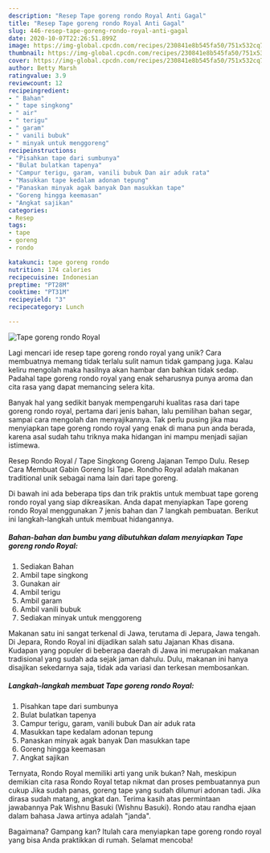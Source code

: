 ```yaml
---
description: "Resep Tape goreng rondo Royal Anti Gagal"
title: "Resep Tape goreng rondo Royal Anti Gagal"
slug: 446-resep-tape-goreng-rondo-royal-anti-gagal
date: 2020-10-07T22:26:51.899Z
image: https://img-global.cpcdn.com/recipes/230841e8b545fa50/751x532cq70/tape-goreng-rondo-royal-foto-resep-utama.jpg
thumbnail: https://img-global.cpcdn.com/recipes/230841e8b545fa50/751x532cq70/tape-goreng-rondo-royal-foto-resep-utama.jpg
cover: https://img-global.cpcdn.com/recipes/230841e8b545fa50/751x532cq70/tape-goreng-rondo-royal-foto-resep-utama.jpg
author: Betty Marsh
ratingvalue: 3.9
reviewcount: 12
recipeingredient:
- " Bahan"
- " tape singkong"
- " air"
- " terigu"
- " garam"
- " vanili bubuk"
- " minyak untuk menggoreng"
recipeinstructions:
- "Pisahkan tape dari sumbunya"
- "Bulat bulatkan tapenya"
- "Campur terigu, garam, vanili bubuk Dan air aduk rata"
- "Masukkan tape kedalam adonan tepung"
- "Panaskan minyak agak banyak Dan masukkan tape"
- "Goreng hingga keemasan"
- "Angkat sajikan"
categories:
- Resep
tags:
- tape
- goreng
- rondo

katakunci: tape goreng rondo 
nutrition: 174 calories
recipecuisine: Indonesian
preptime: "PT28M"
cooktime: "PT31M"
recipeyield: "3"
recipecategory: Lunch

---
```



![Tape goreng rondo Royal](https://img-global.cpcdn.com/recipes/230841e8b545fa50/751x532cq70/tape-goreng-rondo-royal-foto-resep-utama.jpg)

Lagi mencari ide resep tape goreng rondo royal yang unik? Cara membuatnya memang tidak terlalu sulit namun tidak gampang juga. Kalau keliru mengolah maka hasilnya akan hambar dan bahkan tidak sedap. Padahal tape goreng rondo royal yang enak seharusnya punya aroma dan cita rasa yang dapat memancing selera kita.

Banyak hal yang sedikit banyak mempengaruhi kualitas rasa dari tape goreng rondo royal, pertama dari jenis bahan, lalu pemilihan bahan segar, sampai cara mengolah dan menyajikannya. Tak perlu pusing jika mau menyiapkan tape goreng rondo royal yang enak di mana pun anda berada, karena asal sudah tahu triknya maka hidangan ini mampu menjadi sajian istimewa.

Resep Rondo Royal / Tape Singkong Goreng Jajanan Tempo Dulu. Resep Cara Membuat Gabin Goreng Isi Tape. Rondho Royal adalah makanan traditional unik sebagai nama lain dari tape goreng.


Di bawah ini ada beberapa tips dan trik praktis untuk membuat tape goreng rondo royal yang siap dikreasikan. Anda dapat menyiapkan Tape goreng rondo Royal menggunakan 7 jenis bahan dan 7 langkah pembuatan. Berikut ini langkah-langkah untuk membuat hidangannya.

<!--inarticleads1-->

##### Bahan-bahan dan bumbu yang dibutuhkan dalam menyiapkan Tape goreng rondo Royal:

1. Sediakan  Bahan
1. Ambil  tape singkong
1. Gunakan  air
1. Ambil  terigu
1. Ambil  garam
1. Ambil  vanili bubuk
1. Sediakan  minyak untuk menggoreng


Makanan satu ini sangat terkenal di Jawa, terutama di Jepara, Jawa tengah. Di Jepara, Rondo Royal ini dijadikan salah satu Jajanan Khas disana. Kudapan yang populer di beberapa daerah di Jawa ini merupakan makanan tradisional yang sudah ada sejak jaman dahulu. Dulu, makanan ini hanya disajikan sekedarnya saja, tidak ada variasi dan terkesan membosankan. 

<!--inarticleads2-->

##### Langkah-langkah membuat Tape goreng rondo Royal:

1. Pisahkan tape dari sumbunya
1. Bulat bulatkan tapenya
1. Campur terigu, garam, vanili bubuk Dan air aduk rata
1. Masukkan tape kedalam adonan tepung
1. Panaskan minyak agak banyak Dan masukkan tape
1. Goreng hingga keemasan
1. Angkat sajikan


Ternyata, Rondo Royal memiliki arti yang unik bukan? Nah, meskipun demikian cita rasa Rondo Royal tetap nikmat dan proses pembuatannya pun cukup Jika sudah panas, goreng tape yang sudah dilumuri adonan tadi. Jika dirasa sudah matang, angkat dan. Terima kasih atas permintaan jawabannya Pak Wishnu Basuki (Wishnu Basuki). Rondo atau randha ejaan dalam bahasa Jawa artinya adalah &#34;janda&#34;. 

Bagaimana? Gampang kan? Itulah cara menyiapkan tape goreng rondo royal yang bisa Anda praktikkan di rumah. Selamat mencoba!
